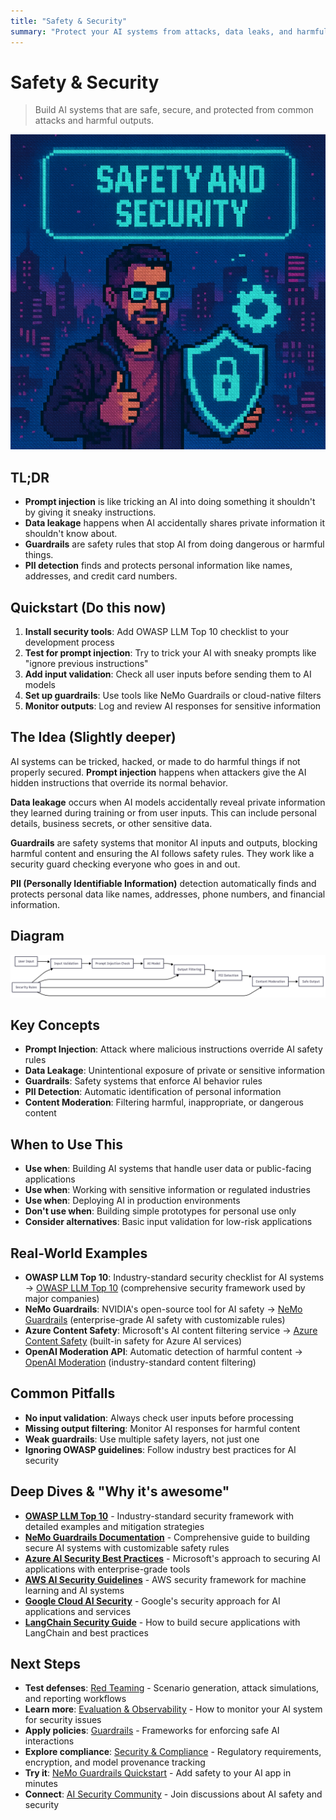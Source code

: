 ```yaml
---
title: "Safety & Security"
summary: "Protect your AI systems from attacks, data leaks, and harmful outputs using OWASP guidelines and guardrails"
---
```


# Safety & Security

> Build AI systems that are safe, secure, and protected from common attacks and harmful outputs.

![ai architect safety and security](/img/safety-and-security.png)

## TL;DR
- **Prompt injection** is like tricking an AI into doing something it shouldn't by giving it sneaky instructions.
- **Data leakage** happens when AI accidentally shares private information it shouldn't know about.
- **Guardrails** are safety rules that stop AI from doing dangerous or harmful things.
- **PII detection** finds and protects personal information like names, addresses, and credit card numbers.

## Quickstart (Do this now)
1. **Install security tools**: Add OWASP LLM Top 10 checklist to your development process
2. **Test for prompt injection**: Try to trick your AI with sneaky prompts like "ignore previous instructions"
3. **Add input validation**: Check all user inputs before sending them to AI models
4. **Set up guardrails**: Use tools like NeMo Guardrails or cloud-native filters
5. **Monitor outputs**: Log and review AI responses for sensitive information

## The Idea (Slightly deeper)
AI systems can be tricked, hacked, or made to do harmful things if not properly secured. **Prompt injection** happens when attackers give the AI hidden instructions that override its normal behavior.

**Data leakage** occurs when AI models accidentally reveal private information they learned during training or from user inputs. This can include personal details, business secrets, or other sensitive data.

**Guardrails** are safety systems that monitor AI inputs and outputs, blocking harmful content and ensuring the AI follows safety rules. They work like a security guard checking everyone who goes in and out.

**PII (Personally Identifiable Information)** detection automatically finds and protects personal data like names, addresses, phone numbers, and financial information.

## Diagram
![Safety and Security](/img/diagrams/safety-and-security.png)

## Key Concepts
- **Prompt Injection**: Attack where malicious instructions override AI safety rules
- **Data Leakage**: Unintentional exposure of private or sensitive information
- **Guardrails**: Safety systems that enforce AI behavior rules
- **PII Detection**: Automatic identification of personal information
- **Content Moderation**: Filtering harmful, inappropriate, or dangerous content

## When to Use This
- **Use when**: Building AI systems that handle user data or public-facing applications
- **Use when**: Working with sensitive information or regulated industries
- **Use when**: Deploying AI in production environments
- **Don't use when**: Building simple prototypes for personal use only
- **Consider alternatives**: Basic input validation for low-risk applications

## Real-World Examples
- **OWASP LLM Top 10**: Industry-standard security checklist for AI systems → [OWASP LLM Top 10](https://owasp.org/www-project-top-10-for-large-language-model-applications/) (comprehensive security framework used by major companies)
- **NeMo Guardrails**: NVIDIA's open-source tool for AI safety → [NeMo Guardrails](https://github.com/NVIDIA/NeMo-Guardrails) (enterprise-grade AI safety with customizable rules)
- **Azure Content Safety**: Microsoft's AI content filtering service → [Azure Content Safety](https://azure.microsoft.com/en-us/products/cognitive-services/content-safety) (built-in safety for Azure AI services)
- **OpenAI Moderation API**: Automatic detection of harmful content → [OpenAI Moderation](https://platform.openai.com/docs/guides/moderation) (industry-standard content filtering)

## Common Pitfalls
- **No input validation**: Always check user inputs before processing
- **Missing output filtering**: Monitor AI responses for harmful content
- **Weak guardrails**: Use multiple safety layers, not just one
- **Ignoring OWASP guidelines**: Follow industry best practices for AI security

## Deep Dives & "Why it's awesome"
- **[OWASP LLM Top 10](https://owasp.org/www-project-top-10-for-large-language-model-applications/)** - Industry-standard security framework with detailed examples and mitigation strategies
- **[NeMo Guardrails Documentation](https://docs.anyscale.com/guardrails/)** - Comprehensive guide to building secure AI systems with customizable safety rules
- **[Azure AI Security Best Practices](https://learn.microsoft.com/en-us/azure/ai-services/openai/concepts/security)** - Microsoft's approach to securing AI applications with enterprise-grade tools
- **[AWS AI Security Guidelines](https://docs.aws.amazon.com/sagemaker/latest/dg/security-iam.html)** - AWS security framework for machine learning and AI systems
- **[Google Cloud AI Security](https://cloud.google.com/security/ai)** - Google's security approach for AI applications and services
- **[LangChain Security Guide](https://python.langchain.com/docs/security/)** - How to build secure applications with LangChain and best practices

## Next Steps
- **Test defenses**: [Red Teaming](red-teaming.md) - Scenario generation, attack simulations, and reporting workflows
- **Learn more**: [Evaluation & Observability](evaluation-and-observability.md) - How to monitor your AI system for security issues
- **Apply policies**: [Guardrails](guardrails.md) - Frameworks for enforcing safe AI interactions
- **Explore compliance**: [Security & Compliance](security-compliance.md) - Regulatory requirements, encryption, and model provenance tracking
- **Try it**: [NeMo Guardrails Quickstart](https://docs.anyscale.com/guardrails/getting-started) - Add safety to your AI app in minutes
- **Connect**: [AI Security Community](https://github.com/topics/ai-security) - Join discussions about AI safety and security


